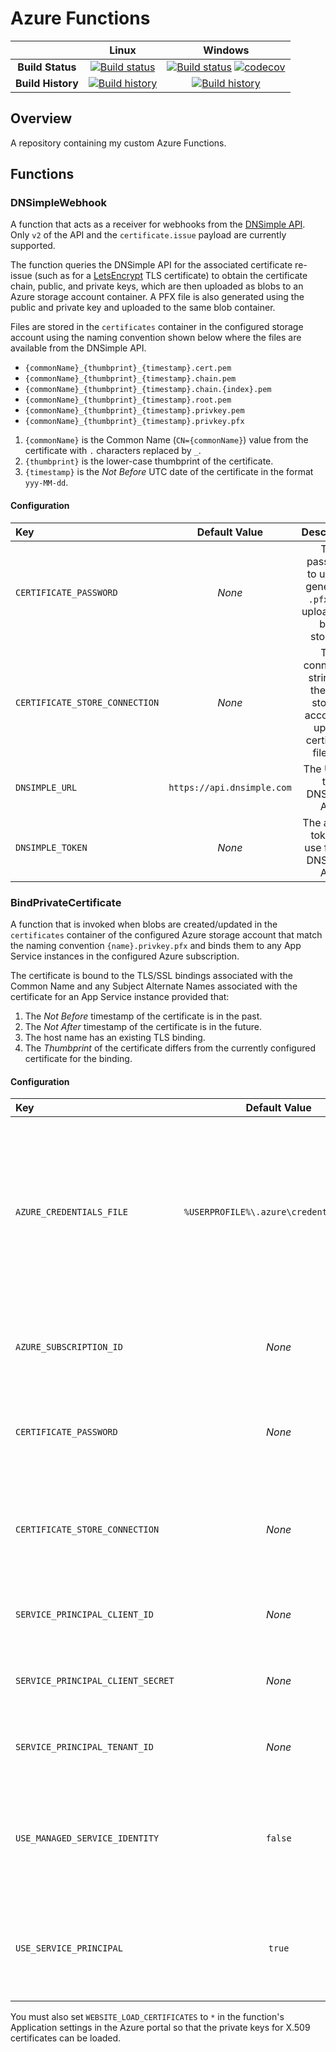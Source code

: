 # Azure Functions

| | Linux | Windows |
|:-:|:-:|:-:|
| **Build Status** | [![Build status](https://img.shields.io/travis/martincostello/azure-functions/master.svg)](https://travis-ci.org/martincostello/azure-functions) | [![Build status](https://img.shields.io/appveyor/ci/martincostello/azure-functions/master.svg)](https://ci.appveyor.com/project/martincostello/azure-functions) [![codecov](https://codecov.io/gh/martincostello/azure-functions/branch/master/graph/badge.svg)](https://codecov.io/gh/martincostello/azure-functions) |
| **Build History** | [![Build history](https://buildstats.info/travisci/chart/martincostello/azure-functions?branch=master&includeBuildsFromPullRequest=false)](https://travis-ci.org/martincostello/azure-functions) |  [![Build history](https://buildstats.info/appveyor/chart/martincostello/azure-functions?branch=master&includeBuildsFromPullRequest=false)](https://ci.appveyor.com/project/martincostello/azure-functions) |

## Overview

A repository containing my custom Azure Functions.

## Functions

### DNSimpleWebhook

A function that acts as a receiver for webhooks from the [DNSimple API](https://dnsimple.com/webhooks). Only `v2` of the API and the `certificate.issue` payload are currently supported.

The function queries the DNSimple API for the associated certificate re-issue (such as for a [LetsEncrypt](https://letsencrypt.org/) TLS certificate) to obtain the certificate chain, public, and private keys, which are then uploaded as blobs to an Azure storage account container. A PFX file is also generated using the public and private key and uploaded to the same blob container.

Files are stored in the `certificates` container in the configured storage account using the naming convention shown below where the files are available from the DNSimple API.

  * `{commonName}_{thumbprint}_{timestamp}.cert.pem`
  * `{commonName}_{thumbprint}_{timestamp}.chain.pem`
  * `{commonName}_{thumbprint}_{timestamp}.chain.{index}.pem`
  * `{commonName}_{thumbprint}_{timestamp}.root.pem`
  * `{commonName}_{thumbprint}_{timestamp}.privkey.pem`
  * `{commonName}_{thumbprint}_{timestamp}.privkey.pfx`


  1. `{commonName}` is the Common Name (`CN={commonName}`) value from the certificate with `.` characters replaced by `_`.
  1. `{thumbprint}` is the lower-case thumbprint of the certificate.
  1. `{timestamp}` is the _Not Before_ UTC date of the certificate in the format `yyy-MM-dd`.

#### Configuration

| **Key** | **Default Value** | **Description**
|:--|:-:|:-:|
| `CERTIFICATE_PASSWORD` | _None_ | The password to use for generated `.pfx` files uploaded to blob storage. |
| `CERTIFICATE_STORE_CONNECTION` | _None_ | The connection string for the blob storage account to upload certificate files to. |
| `DNSIMPLE_URL` | `https://api.dnsimple.com` | The URL of the DNSimple API. |
| `DNSIMPLE_TOKEN` | _None_ | The access token to use for the DNSimple API. |

### BindPrivateCertificate

A function that is invoked when blobs are created/updated in the `certificates` container of the configured Azure storage account that match the naming convention `{name}.privkey.pfx` and binds them to any App Service instances in the configured Azure subscription.

The certificate is bound to the TLS/SSL bindings associated with the Common Name and any Subject Alternate Names associated with the certificate for an App Service instance provided that:

  1. The _Not Before_ timestamp of the certificate is in the past.
  1. The _Not After_ timestamp of the certificate is in the future.
  1. The host name has an existing TLS binding.
  1. The _Thumbprint_ of the certificate differs from the currently configured certificate for the binding.

#### Configuration

| **Key** | **Default Value** | **Description**
|:--|:-:|:-:|
| `AZURE_CREDENTIALS_FILE` | `%USERPROFILE%\.azure\credentials.json` | The path to the Azure credentials file to use to authenticate with Azure Resource Management APIs if not using Service Principal or Managed Service Identity authentication. |
| `AZURE_SUBSCRIPTION_ID` | _None_ | The Id of the Azure subscription to configure App Services instances in. |
| `CERTIFICATE_PASSWORD` | _None_ | The password associated with the X.509 certificates stored in the Azure storage account. |
| `CERTIFICATE_STORE_CONNECTION` | _None_ | The connection string for the blob storage account which X.509 certificates are stored in. |
| `SERVICE_PRINCIPAL_CLIENT_ID` | _None_ | The client Id to use for Service Principal authentication. |
| `SERVICE_PRINCIPAL_CLIENT_SECRET` | _None_ | The client secret to use for Service Principal authentication. |
| `SERVICE_PRINCIPAL_TENANT_ID` | _None_ | The tenant Id to use for Service Principal authentication. |
| `USE_MANAGED_SERVICE_IDENTITY` | `false` | Whether to use Managed Service Identity authentication with Azure Resource Management APIs. |
| `USE_SERVICE_PRINCIPAL` | `true` | Whether to use a Service Principal for authentication with Azure Resource Management APIs. |

You must also set `WEBSITE_LOAD_CERTIFICATES` to `*` in the function's Application settings in the Azure portal so that the private keys for X.509 certificates can be loaded.
